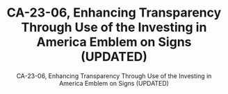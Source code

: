 ---
layout: resources-landing
title: "CA-23-06, Enhancing Transparency Through Use of the Investing in America Emblem on Signs (UPDATED)"
subtitle: "CA-23-06, Enhancing Transparency Through Use of the Investing in America Emblem on Signs (UPDATED)"
doc-link: ../assets/files/CA-23-06_Enhancing Transparency Through Use of the Investing in America Emblem on Signs.pdf
filters: federal-financial-assistance controller-alert omb 2023
fiscal_year: 2023
published: False
---